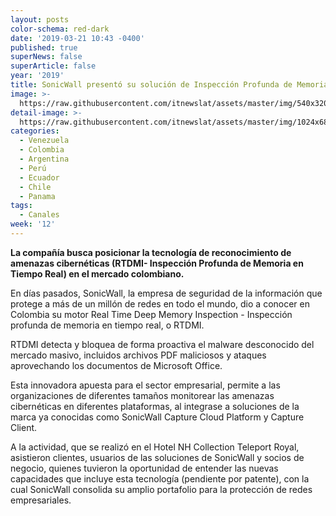```yaml
---
layout: posts
color-schema: red-dark
date: '2019-03-21 10:43 -0400'
published: true
superNews: false
superArticle: false
year: '2019'
title: SonicWall presentó su solución de Inspección Profunda de Memoria
image: >-
  https://raw.githubusercontent.com/itnewslat/assets/master/img/540x320/Sonicwall-p.jpg
detail-image: >-
  https://raw.githubusercontent.com/itnewslat/assets/master/img/1024x680/Sonicwall-g.jpg
categories:
  - Venezuela
  - Colombia
  - Argentina
  - Perú
  - Ecuador
  - Chile
  - Panama
tags:
  - Canales
week: '12'
---
```

**La compañía busca posicionar la tecnología de reconocimiento de amenazas cibernéticas (RTDMI- Inspección Profunda de Memoria en Tiempo Real) en el mercado colombiano.**

En días pasados, SonicWall, la empresa de seguridad de la información que protege a más de un millón de redes en todo el mundo, dio a conocer en Colombia su motor Real Time Deep Memory Inspection - Inspección profunda de memoria en tiempo real, o RTDMI.

RTDMI detecta y bloquea de forma proactiva el malware desconocido del mercado masivo, incluidos archivos PDF maliciosos y ataques aprovechando los documentos de Microsoft Office.

Esta innovadora apuesta para el sector empresarial, permite a las organizaciones de diferentes tamaños monitorear las amenazas cibernéticas en diferentes plataformas, al integrase a soluciones de la marca ya conocidas como SonicWall Capture Cloud Platform y Capture Client.

A la actividad, que se realizó en el Hotel NH Collection Teleport Royal, asistieron clientes, usuarios de las soluciones de SonicWall y socios de negocio, quienes tuvieron la oportunidad de entender las nuevas capacidades que incluye esta tecnología (pendiente por patente), con la cual SonicWall consolida su amplio portafolio para la protección de redes empresariales.